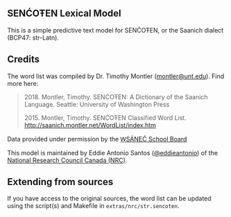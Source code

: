SENĆOŦEN Lexical Model
----------------------

This is a simple predictive text model for SENĆOŦEN, or the Saanich
dialect (BCP47: str-Latn).

Credits
-------

The word list was compiled by Dr. Timothy Montler (<montler@unt.edu>).
Find more here:

> 2018\. Montler, Timothy. SENĆOŦEN: A Dictionary of the Saanich Language. Seattle: University of Washington Press
>
> 2015\. Montler, Timothy. SENĆOŦEN Classified Word List.
> <http://saanich.montler.net/WordList/index.htm>

Data provided under permission by the [W̱SÁNEĆ School Board][WSANEC]

This model is maintained by Eddie Antonio Santos ([@eddieantonio][]) of
the [National Research Council Canada (NRC)][NRC].

[WSANEC]: https://wsanecschoolboard.ca/administration/wsb-policies/au-welew-tribal-school
[@eddieantonio]: https://github.com/eddieantonio
[NRC]: https://nrc.canada.ca/en/node/1378

Extending from sources
----------------------

If you have access to the original sources, the word list can be updated
using the script(s) and Makefile in `extras/nrc/str.sencoten`.
